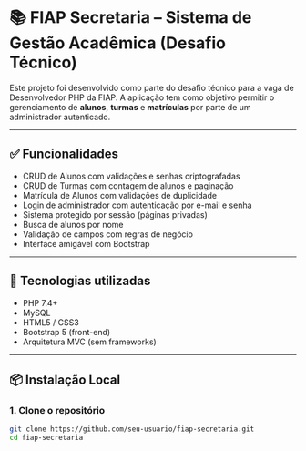 # 📚 FIAP Secretaria – Sistema de Gestão Acadêmica (Desafio Técnico)

Este projeto foi desenvolvido como parte do desafio técnico para a vaga de Desenvolvedor PHP da FIAP. A aplicação tem como objetivo permitir o gerenciamento de **alunos**, **turmas** e **matrículas** por parte de um administrador autenticado.

---

## ✅ Funcionalidades

- CRUD de Alunos com validações e senhas criptografadas
- CRUD de Turmas com contagem de alunos e paginação
- Matrícula de Alunos com validações de duplicidade
- Login de administrador com autenticação por e-mail e senha
- Sistema protegido por sessão (páginas privadas)
- Busca de alunos por nome
- Validação de campos com regras de negócio
- Interface amigável com Bootstrap

---

## 🧰 Tecnologias utilizadas

- PHP 7.4+
- MySQL
- HTML5 / CSS3
- Bootstrap 5 (front-end)
- Arquitetura MVC (sem frameworks)

---

## 📦 Instalação Local

### 1. Clone o repositório

```bash
git clone https://github.com/seu-usuario/fiap-secretaria.git
cd fiap-secretaria

